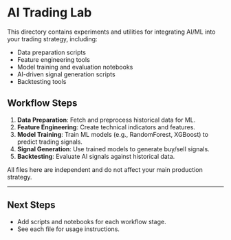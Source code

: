 # AI Trading Lab

This directory contains experiments and utilities for integrating AI/ML into your trading strategy, including:

- Data preparation scripts
- Feature engineering tools
- Model training and evaluation notebooks
- AI-driven signal generation scripts
- Backtesting tools

## Workflow Steps

1. **Data Preparation**: Fetch and preprocess historical data for ML.
2. **Feature Engineering**: Create technical indicators and features.
3. **Model Training**: Train ML models (e.g., RandomForest, XGBoost) to predict trading signals.
4. **Signal Generation**: Use trained models to generate buy/sell signals.
5. **Backtesting**: Evaluate AI signals against historical data.

All files here are independent and do not affect your main production strategy.

---

## Next Steps
- Add scripts and notebooks for each workflow stage.
- See each file for usage instructions.

